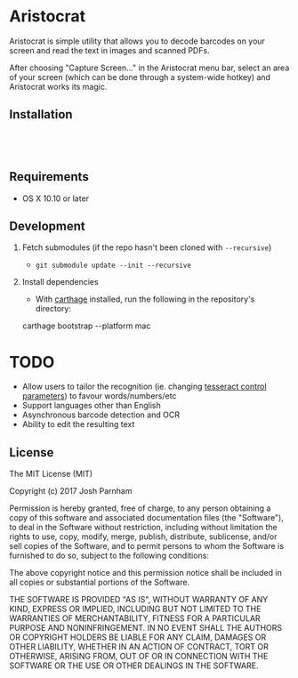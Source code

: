# Aristocrat

Aristocrat is simple utility that allows you to decode barcodes on your screen and read the text in images and scanned PDFs.

After choosing "Capture Screen..." in the Aristocrat menu bar, select an area of your screen (which can be done through a system-wide hotkey) and Aristocrat works its magic.

## Installation

<a href="https://geo.itunes.apple.com/us/app/aristocrat/id886910172?mt=12" style="display:inline-block;overflow:hidden;background:url(//linkmaker.itunes.apple.com/assets/shared/badges/en-us/macappstore-lrg.svg) no-repeat;width:165px;height:40px;background-size:contain;"></a>

## Requirements

* OS X 10.10 or later

## Development
1. Fetch submodules (if the repo hasn't been cloned with `--recursive`)
    - `git submodule update --init --recursive`
2. Install dependencies
    - With [carthage](https://github.com/Carthage/Carthage) installed, run the following in the repository's directory:

    carthage bootstrap --platform mac

# TODO

- Allow users to tailor the recognition (ie. changing [tesseract control parameters](https://github.com/tesseract-ocr/tesseract/wiki/ControlParams)) to favour words/numbers/etc
- Support languages other than English
- Asynchronous barcode detection and OCR
- Ability to edit the resulting text

## License

The MIT License (MIT)

Copyright (c) 2017 Josh Parnham

Permission is hereby granted, free of charge, to any person obtaining a copy
of this software and associated documentation files (the "Software"), to deal
in the Software without restriction, including without limitation the rights
to use, copy, modify, merge, publish, distribute, sublicense, and/or sell
copies of the Software, and to permit persons to whom the Software is
furnished to do so, subject to the following conditions:

The above copyright notice and this permission notice shall be included in all
copies or substantial portions of the Software.

THE SOFTWARE IS PROVIDED "AS IS", WITHOUT WARRANTY OF ANY KIND, EXPRESS OR
IMPLIED, INCLUDING BUT NOT LIMITED TO THE WARRANTIES OF MERCHANTABILITY,
FITNESS FOR A PARTICULAR PURPOSE AND NONINFRINGEMENT. IN NO EVENT SHALL THE
AUTHORS OR COPYRIGHT HOLDERS BE LIABLE FOR ANY CLAIM, DAMAGES OR OTHER
LIABILITY, WHETHER IN AN ACTION OF CONTRACT, TORT OR OTHERWISE, ARISING FROM,
OUT OF OR IN CONNECTION WITH THE SOFTWARE OR THE USE OR OTHER DEALINGS IN THE
SOFTWARE.
